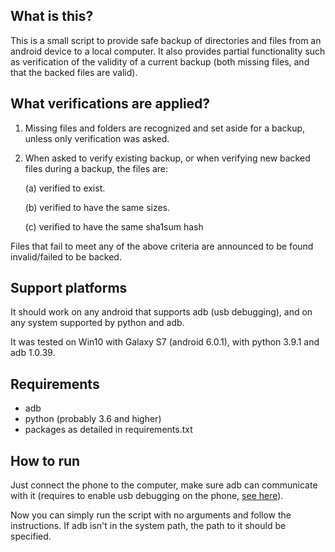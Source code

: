 ## What is this?

This is a small script to provide safe backup of directories and files from an android device to a local computer. It also provides partial functionality such as verification of the validity of a current backup (both missing files, and that the backed files are valid).

## What verifications are applied?

1. Missing files and folders are recognized and set aside for a backup, unless only verification was asked. 
   
2. When asked to verify existing backup, or when verifying new backed files during a backup, the files are:
   
   (a) verified to exist.
   
   (b) verified to  have the same sizes.

   (c) verified to have the same sha1sum hash

Files that fail to meet any of the above criteria are announced to be found invalid/failed to be backed.


## Support platforms
It should work on any android that supports adb (usb debugging), and on any system supported by python and adb.

It was tested on Win10 with Galaxy S7 (android 6.0.1), with python 3.9.1 and adb 1.0.39.

## Requirements 
* adb
* python (probably 3.6 and higher)
* packages as detailed in requirements.txt

## How to run
Just connect the phone to the computer, make sure adb can communicate with it (requires to enable usb debugging on the phone, [see here](https://developer.android.com/studio/debug/dev-options)).

Now you can simply run the script with no arguments and follow the instructions. If adb isn't in the system path, the path to it should be specified.